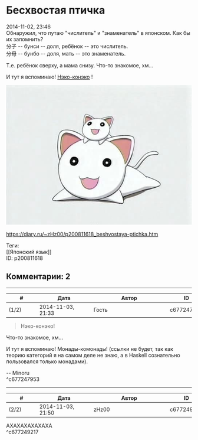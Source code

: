 Бесхвостая птичка
=================

  
2014-11-02, 23:46  
 Обнаружил, что путаю "числитель" и "знаменатель" в японском. Как бы их запомнить?   
 分子 -- бунси -- доля, ребёнок -- это числитель.   
 分母 -- бунбо -- доля, мать -- это знаменатель.   
   
 Т.е. ребёнок сверху, а мама снизу. Что-то знакомое, хм...   
   
 И тут я вспоминаю!  [Нэко-конэко](http://azumanga.wikia.com/wiki/Neco_Coneco)  !   
   
  ![](pics/ceaeb141801b.jpg)    
  
<https://diary.ru/~zHz00/p200811618_beshvostaya-ptichka.htm>  
  
Теги:  
[[Японский язык]]  
ID: p200811618  


Комментарии: 2
--------------

  


---



|         #         |              Дата              |                     Автор                     |           ID           |
| --- | --- | --- | --- |
| (1/2) | 2014-11-03, 21:33 | Гость | c677247953 |

  
 > Нэко-конэко!   
   
 Что-то знакомое, хм…   
   
 И тут я вспоминаю! Монады-комонады! (ссылки не будет, так как теорию категорий я на самом деле не знаю, а в Haskell сознательно пользовался только монадами).   
   
 -- Minoru   
 ^c677247953

---



|         #         |              Дата              |                     Автор                     |           ID           |
| --- | --- | --- | --- |
| (2/2) | 2014-11-03, 21:50 | zHz00 | c677249217 |

  
 АХАХАХАХАХАХА   
 ^c677249217